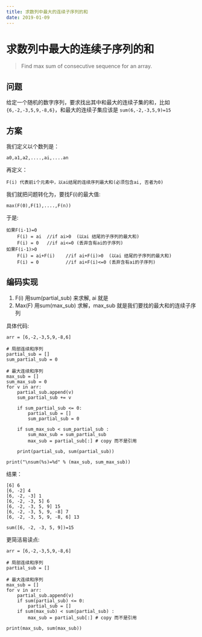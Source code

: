```yaml
---
title: 求数列中最大的连续子序列的和
date: 2019-01-09
---
```

# 求数列中最大的连续子序列的和
> Find max sum of consecutive sequence for an array.

## 问题
给定一个随机的数字序列，要求找出其中和最大的连续子集的和，比如`{6,-2,-3,5,9,-8,6}`，和最大的连续子集应该是 `sum(6,-2,-3,5,9)=15`

## 方案
我们定义以个数列是：

    a0,a1,a2,....,ai,....an

再定义：

    F(i) 代表前i个元素中，以ai结尾的连续序列最大和(必须包含ai, 否者为0)

我们就把问题转化为，要找F(i)的最大值:

    max(F(0),F(1),....,F(n))

于是:

    如果F(i-1)=0 
        F(i) = ai  //if ai>0  (以ai 结尾的子序列的最大和)
        F(i) = 0   //if ai<=0 (丢弃含有ai的子序列)
    如果F(i-1)>0 
        F(i) = ai+F(i)    //if ai+F(i)>0  (以ai 结尾的子序列的最大和)
        F(i) = 0          //if ai+F(i)<=0 (丢弃含有ai的子序列)

## 编码实现
1. F(i) 用sum(partial_sub) 来求解, ai 就是
2. Max(F) 用sum(max_sub) 求解，max_sub 就是我们要找的最大和的连续子序列

具体代码:

    arr = [6,-2,-3,5,9,-8,6]

    # 局部连续和序列
    partial_sub = []
    sum_partial_sub = 0

    # 最大连续和序列
    max_sub = []
    sum_max_sub = 0
    for v in arr:
        partial_sub.append(v)
        sum_partial_sub += v

        if sum_partial_sub <= 0:
            partial_sub = []
            sum_partial_sub = 0

        if sum_max_sub < sum_partial_sub :
            sum_max_sub = sum_partial_sub
            max_sub = partial_sub[:] # copy 而不是引用

        print(partial_sub, sum(partial_sub))

    print("\nsum(%s)=%d" % (max_sub, sum_max_sub))

结果：

    [6] 6
    [6, -2] 4
    [6, -2, -3] 1
    [6, -2, -3, 5] 6
    [6, -2, -3, 5, 9] 15
    [6, -2, -3, 5, 9, -8] 7
    [6, -2, -3, 5, 9, -8, 6] 13

    sum([6, -2, -3, 5, 9])=15

更简洁易读点:

    arr = [6,-2,-3,5,9,-8,6]

    # 局部连续和序列
    partial_sub = []

    # 最大连续和序列
    max_sub = []
    for v in arr:
        partial_sub.append(v)
        if sum(partial_sub) <= 0:
            partial_sub = []
        if sum(max_sub) < sum(partial_sub) :
            max_sub = partial_sub[:] # copy 而不是引用

    print(max_sub, sum(max_sub))